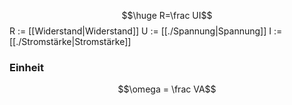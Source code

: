 $$\huge R=\frac UI$$
R := [[Widerstand|Widerstand]]
U := [[./Spannung|Spannung]]
I := [[./Stromstärke|Stromstärke]]
### Einheit
$$\omega = \frac VA$$

